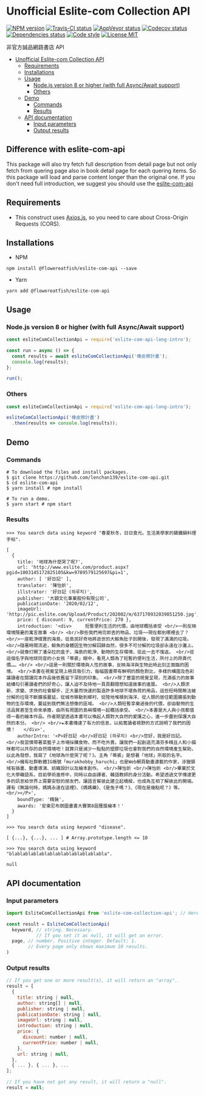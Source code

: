 # Unofficial Eslite-com Collection API

[![NPM version](https://img.shields.io/npm/v/@flowereatfish/eslite-com-api.svg)](https://www.npmjs.com/package/@flowereatfish/eslite-com-api)
[![Travis-CI status](https://travis-ci.com/FlowerEatFish/eslite-com-api.svg?branch=master)](https://travis-ci.com/FlowerEatFish/eslite-com-api/builds)
[![AppVeyor status](https://ci.appveyor.com/api/projects/status/en1g8nuvmx87hwtq/branch/master?svg=true)](https://ci.appveyor.com/project/FlowerEatFish/eslite-com-api/history)
[![Codecov status](https://codecov.io/gh/FlowerEatFish/eslite-com-api/branch/master/graph/badge.svg)](https://codecov.io/gh/FlowerEatFish/eslite-com-api/commits)
[![Dependencies status](https://david-dm.org/FlowerEatFish/eslite-com-api/status.svg)](https://david-dm.org/FlowerEatFish/eslite-com-api)
[![Code style](https://img.shields.io/badge/code_style-prettier-ff69b4.svg)](https://prettier.io/)
[![License MIT](https://img.shields.io/badge/license-MIT-blue.svg)](https://opensource.org/licenses/MIT)

非官方誠品網路書店 API

- [Unofficial Eslite-com Collection API](#unofficial-eslite-com-collection-api)
  - [Requirements](#requirements)
  - [Installations](#installations)
  - [Usage](#usage)
    - [Node.js version 8 or higher (with full Async/Await support)](#nodejs-version-8-or-higher-with-full-asyncawait-support)
    - [Others](#others)
  - [Demo](#demo)
    - [Commands](#commands)
    - [Results](#results)
  - [API documentation](#api-documentation)
    - [Input parameters](#input-parameters)
    - [Output results](#output-results)

## Difference with eslite-com-api
This package will also try fetch full description from detail page but not only fetch from quering page also in book detail page for each quering items. So this package will load and parse content longer than the original one.
If you don't need full introduction, we suggest you should use the [eslite-com-api](https://github.com/FlowerEatFish/eslite-com-api)

## Requirements

- This construct uses [Axios.js](https://github.com/axios/axios), so you need to care about Cross-Origin Requests (CORS).

## Installations

- NPM

```shell
npm install @flowereatfish/eslite-com-api --save
```

- Yarn

```shell
yarn add @flowereatfish/eslite-com-api
```

## Usage

### Node.js version 8 or higher (with full Async/Await support)

```javascript
const esliteComCollectionApi = require('eslite-com-api-long-intro');

const run = async () => {
  const results = await esliteComCollectionApi('橡皮擦計畫');
  console.log(results);
};

run();
```

### Others

```javascript
const esliteComCollectionApi = require('eslite-com-api-long-intro');

esliteComCollectionApi('橡皮擦計畫')
  .then(results => console.log(results));
```

## Demo

### Commands

```shell
# To download the files and install packages.
$ git clone https://github.com/lenchan139/eslite-com-api.git
$ cd eslite-com-api
$ yarn install # npm install

# To run a demo.
$ yarn start # npm start
```

### Results

```shell
>>> You search data using keyword "春夏秋冬，日日食光。生活美學家的鑄鐵鍋料理手帖".

[
  {
    title: '地球為什麼哭了呢?',
    url: 'http://www.eslite.com/product.aspx?pgid=1003145172825105&kw=9789579125697&pi=1',
    author: [ '好日記' ],
    translator: '陳怡妡',
    illstrator: '好日記 (하루치)',
    publisher: '大穎文化事業股份有限公司',
    publicationDate: '2020/02/12',
    imageUrl: 'http://pic.eslite.com/Upload/Product/202002/m/637170932039851250.jpg',
    price: { discount: 9, currentPrice: 270 },
    introduction: '<div>     短暫便利生活的代價，由地球概括承受 <br/>一則反映環境隱憂的寓言故事 <br/> <br/>那些我們用完即丟的物品、垃圾──現在都到哪裡去了？ <br/>一座乾淨樸實的海島，從島民好奇地將逝世的大鯨魚肚子剖開後，發現了滿滿的垃圾。 <br/>隨著時間流逝，鯨魚的身體因生物分解回歸自然，很多不可分解的垃圾卻永遠在沙灘上。 <br/>就像打開了潘朵拉的盒子，海島的乾淨、動物的生存環境，從此一去不復返。 <br/>從這個名字與地球同音的小女孩「蒂裘」眼中，看見人類為了短暫的便利生活，所付上的昂貴代價…… <br/> <br/>這是一則關於環境與人性的故事，反映海洋與生物此時此刻正面臨的困境。 <br/>本書在視覺呈現上極具吸引力，每幅圖畫帶有鮮明的顏色對比，多樣的構圖及色彩讓讀者在閱讀完本作品後依舊留下深刻的印象。 <br/>除了豐富的視覺呈現，充滿張力的故事結構勾引著讀者們的好奇心，讓人迫不及待地一頁頁翻閱想知道故事的進展。 <br/>人類求新、求變、求快的社會腳步，正大量而快速的製造許多地球不堪負荷的用品，這些短時間無法被分解的垃圾不斷擴張蔓延，從城市移動到鄉村、從陸地堆積到海洋、從人類的居住範圍擴張到動物的生存環境，蔓延到我們無法想像的區域。 <br/>人類短暫享樂過後的代價，卻由動物的生活品質甚至生命來承擔，由所有周圍的島嶼環境一起概括承受。 <br/>本書是大人與小孩都值得一看的繪本作品。作者期望透過本書可以喚起人類對大自然的愛護之心，進一步盡到保護大自然的本分。 <br/> <br/>★本書傳達了有力的信息，以拓寬讀者視野的方式說明了我們的困境！   </div>',
    authorIntro: '<P>好日記 <br/>好日記 (하루치) <br/>您好，我是好日記。 <br/>我習慣帶著菜籃子上市場採購食物，而不吃外賣。讓我們一起創造充滿芬多精且人和小貓咪都可以共存的自然環境吧！就算只是減少一點點的塑膠垃圾也會對我們的自然環境產生幫助，以此為發想，我寫了《地球為什麼哭了呢？》。主角「蒂裘」是想著「地球」所取的名字。 <br/>擁有社群軟體IG帳號「murakhobby_haruchi」也是Web網頁動畫連載的作家，涉獵領域有插畫、動畫導演、紡織設計以及繪本創作。 <br/>陳怡妡 <br/>陳怡妡 <br/>畢業於文化大學韓語系，目前學術進修中，同時以自由譯者、韓語教師的身分活動。希望透過文字傳達更多的訊息給世界上需要安慰的朋友們，讓語言幫彼此建立起橋樑，也成為互相了解彼此的開端。譯有《無論何時，媽媽永遠在這裡》、《媽媽藥》、《是兔子嗎？》、《現在是幾點呢？》等。 <br/></P>',
    boundType: '精裝',
    awards: '安東尼布朗圖畫書大賽第8屆獲獎繪本！'
  }
]
```

```shell
>>> You search data using keyword "disease".

[ {...}, {...}, ... ] # Array.prototype.length <= 10
```

```shell
>>> You search data using keyword "blablablablablablablablablablablabla".

null
```

## API documentation

### Input parameters

```js
import EsliteComCollectionApi from 'eslite-com-collection-api'; // Here uses development mode as an example

const result = EsliteComCollectionApi(
  keyword, // string. Necessary.
           // If you set it as null, it will get an error.
  page, // number. Positive integer. Default: 1.
        // Every page only shows maximum 10 results.
)
```

### Output results

```js
// If you get one or more result(s), it will return an "array".
result = [
  {
    title: string | null,
    author: string[] | null,
    publisher: string | null,
    publicationDate: string | null,
    imageUrl: string | null,
    introduction: string | null,
    price: {
      discount: number | null,
      currentPrice: number | null,
    },
    url: string | null,
  },
  { ... }, { ... }, ...
];

// If you have not got any result, it will return a "null".
result = null;
```
